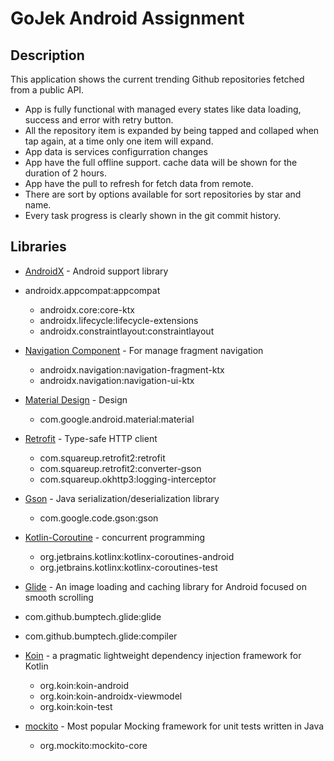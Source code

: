 # GoJek Android Assignment

## Description

This application shows the current trending Github repositories fetched from a public API. 

* App is fully functional with managed every states like data loading, success and error with retry button.
* All the repository item is expanded by being tapped and collaped when tap again, at a time only one item will expand.
* App data is services configurration changes
* App have the full offline support. cache data will be shown for the duration of 2 hours.
* App have the pull to refresh for fetch data from remote.
* There are sort by options available for sort repositories by star and name.
* Every task progress is clearly shown in the git commit history. 



## Libraries

* [AndroidX](https://developer.android.com/jetpack/androidx/migrate) - Android support library
* androidx.appcompat:appcompat
  * androidx.core:core-ktx
  * androidx.lifecycle:lifecycle-extensions
  * androidx.constraintlayout:constraintlayout


* [Navigation Component](https://developer.android.com/jetpack/androidx/releases/navigation) - For manage fragment navigation
  * androidx.navigation:navigation-fragment-ktx
  * androidx.navigation:navigation-ui-ktx

* [Material Design](https://material.io/develop/android/docs/getting-started/) - Design
  * com.google.android.material:material 

* [Retrofit](https://github.com/square/retrofit) - Type-safe HTTP client
  * com.squareup.retrofit2:retrofit
  * com.squareup.retrofit2:converter-gson
  * com.squareup.okhttp3:logging-interceptor

* [Gson](https://github.com/google/gson) - Java serialization/deserialization library
  * com.google.code.gson:gson

* [Kotlin-Coroutine](https://github.com/Kotlin/kotlinx.coroutines) - concurrent programming
  * org.jetbrains.kotlinx:kotlinx-coroutines-android
  * org.jetbrains.kotlinx:kotlinx-coroutines-test

*  [Glide](https://github.com/bumptech/glide) - An image loading and caching library for Android focused on smooth scrolling 
  * com.github.bumptech.glide:glide
  * com.github.bumptech.glide:compiler

* [Koin](https://github.com/InsertKoinIO/koin) - a pragmatic lightweight dependency injection framework for Kotlin
  * org.koin:koin-android
  * org.koin:koin-androidx-viewmodel
  * org.koin:koin-test

* [mockito](https://github.com/mockito/mockito) - Most popular Mocking framework for unit tests written in Java
  * org.mockito:mockito-core